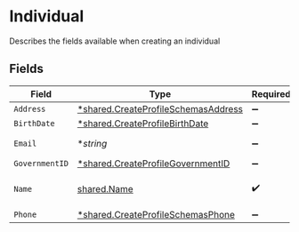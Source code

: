# Individual

Describes the fields available when creating an individual


## Fields

| Field                                                                                     | Type                                                                                      | Required                                                                                  | Description                                                                               | Example                                                                                   |
| ----------------------------------------------------------------------------------------- | ----------------------------------------------------------------------------------------- | ----------------------------------------------------------------------------------------- | ----------------------------------------------------------------------------------------- | ----------------------------------------------------------------------------------------- |
| `Address`                                                                                 | [*shared.CreateProfileSchemasAddress](../../models/shared/createprofileschemasaddress.md) | :heavy_minus_sign:                                                                        | N/A                                                                                       |                                                                                           |
| `BirthDate`                                                                               | [*shared.CreateProfileBirthDate](../../models/shared/createprofilebirthdate.md)           | :heavy_minus_sign:                                                                        | N/A                                                                                       |                                                                                           |
| `Email`                                                                                   | **string*                                                                                 | :heavy_minus_sign:                                                                        | Email Address                                                                             | amanda@classbooker.dev                                                                    |
| `GovernmentID`                                                                            | [*shared.CreateProfileGovernmentID](../../models/shared/createprofilegovernmentid.md)     | :heavy_minus_sign:                                                                        | N/A                                                                                       |                                                                                           |
| `Name`                                                                                    | [shared.Name](../../models/shared/name.md)                                                | :heavy_check_mark:                                                                        | Name for an individual                                                                    |                                                                                           |
| `Phone`                                                                                   | [*shared.CreateProfileSchemasPhone](../../models/shared/createprofileschemasphone.md)     | :heavy_minus_sign:                                                                        | N/A                                                                                       |                                                                                           |